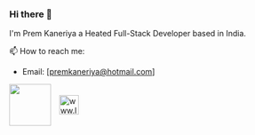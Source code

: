 ### Hi there 👋

I'm Prem Kaneriya a Heated Full-Stack Developer based in India.

📫 How to reach me:
- Email: [premkaneriya@hotmail.com]

<a href="https://twitter.com/_premkaneriya?t=t0S6foZq50brwlKAGajsXQ&s=09" target="blank"><img align="center" src="https://oyepriyansh.pages.dev/assets/github/readme/twitter.svg" alt="" title="Twitter" width="75"/></a> &ensp;
<a href="www.linkedin.com/in/prem-kaneriya-2aaa85223" target="blank"><img align="center" src="https://oyepriyansh.pages.dev/assets/github/readme/linkedin.svg" alt="www.linkedin.com/in/prem-kaneriya-2aaa85223" title="Linkedin" width="35"/></a> &ensp;

<a href="" target="blank"  ><i class="fa-brands fa-instagram" style="color: #f01aff;"></i></a>

<a href="" target="blank"  ><i class="fa-brands fa-reddit-alien" style="color: #ff7300;"></i></a>

